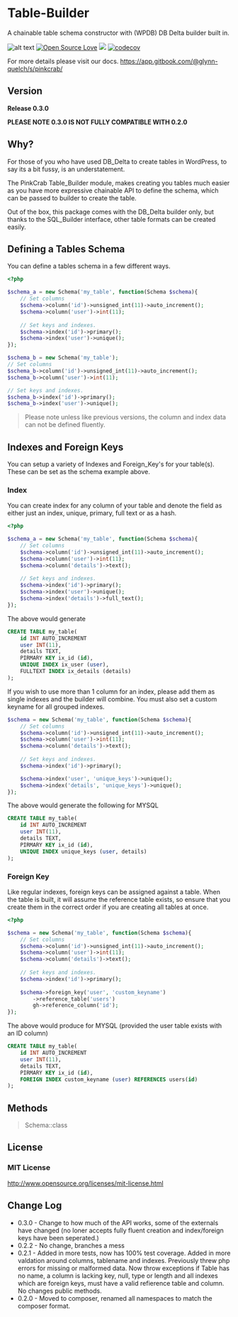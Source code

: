 # Table-Builder
A chainable table schema constructor with (WPDB) DB Delta builder built in.


![alt text](https://img.shields.io/badge/Current_Version-0.3.0-yellow.svg?style=flat " ") 
[![Open Source Love](https://badges.frapsoft.com/os/mit/mit.svg?v=102)](https://github.com/ellerbrock/open-source-badge/)
![](https://github.com/Pink-Crab/Module__Table_Builder/workflows/GitHub_CI/badge.svg " ")
[![codecov](https://codecov.io/gh/Pink-Crab/Module__Table_Builder/branch/master/graph/badge.svg?token=UBWL8S4O8L)](https://codecov.io/gh/Pink-Crab/Module__Table_Builder)


For more details please visit our docs.
https://app.gitbook.com/@glynn-quelch/s/pinkcrab/


## Version ##
**Release 0.3.0**

**PLEASE NOTE 0.3.0 IS NOT FULLY COMPATIBLE WITH 0.2.0**

## Why? ##
For those of you who have used DB_Delta to create tables in WordPress, to say its a bit fussy, is an understatement. 

The PinkCrab Table_Builder module, makes creating you tables much easier as you have more expressive chainable API to define the schema, which can be passed to builder to create the table. 

Out of the box, this package comes with the DB_Delta builder only, but thanks to the SQL_Builder interface, other table formats can be created easily.



## Defining a Tables Schema

You can define a tables schema in a few different ways.

```php
<?php

$schema_a = new Schema('my_table', function(Schema $schema){
    // Set columns
    $schema->column('id')->unsigned_int(11)->auto_increment();
    $schema->column('user')->int(11);
    
    // Set keys and indexes.
    $schema->index('id')->primary();
    $schema->index('user')->unique();
});

$schema_b = new Schema('my_table');
// Set columns
$schema_b->column('id')->unsigned_int(11)->auto_increment();
$schema_b->column('user')->int(11);

// Set keys and indexes.
$schema_b->index('id')->primary();
$schema_b->index('user')->unique();
```
> Please note unless like previous versions, the column and index data can not be defined fluently.

## Indexes and Foreign Keys

You can setup a variety of Indexes and Foreign_Key's for your table(s). These can be set as the schema example above.

### Index

You can create index for any column of your table and denote the field as either just an index, unique, primary, full text or as a hash.

```php
<?php

$schema_a = new Schema('my_table', function(Schema $schema){
    // Set columns
    $schema->column('id')->unsigned_int(11)->auto_increment();
    $schema->column('user')->int(11);
    $schema->column('details')->text();
    
    // Set keys and indexes.
    $schema->index('id')->primary();
    $schema->index('user')->unique();
    $schema->index('details')->full_text();
});
```
The above would generate

```sql
CREATE TABLE my_table(
    id INT AUTO_INCREMENT
    user INT(11),
    details TEXT,
    PIRMARY KEY ix_id (id),
    UNIQUE INDEX ix_user (user),
    FULLTEXT INDEX ix_details (details)
);
```

If you wish to use more than 1 column for an index, please add them as single indexes and the builder will combine. You must also set a custom keyname for all grouped indexes.

```php 
$schema = new Schema('my_table', function(Schema $schema){
    // Set columns
    $schema->column('id')->unsigned_int(11)->auto_increment();
    $schema->column('user')->int(11);
    $schema->column('details')->text();
    
    // Set keys and indexes.
    $schema->index('id')->primary();

    $schema->index('user', 'unique_keys')->unique();
    $schema->index('details', 'unique_keys')->unique();
});
```
The above would generate the following for MYSQL

```sql
CREATE TABLE my_table(
    id INT AUTO_INCREMENT
    user INT(11),
    details TEXT,
    PIRMARY KEY ix_id (id),
    UNIQUE INDEX unique_keys (user, details)
);
```
### Foreign Key
Like regular indexes, foreign keys can be assigned against a table. When the table is built, it will assume the reference table exists, so ensure that you create them in the correct order if you are creating all tables at once.

```php
<?php

$schema = new Schema('my_table', function(Schema $schema){
    // Set columns
    $schema->column('id')->unsigned_int(11)->auto_increment();
    $schema->column('user')->int(11);
    $schema->column('details')->text();
    
    // Set keys and indexes.
    $schema->index('id')->primary();
    
    $schema->foreign_key('user', 'custom_keyname')
        ->reference_table('users')
        gh->reference_column('id');
});
```
The above would produce for MYSQL (provided the user table exists with an ID column)

```sql
CREATE TABLE my_table(
    id INT AUTO_INCREMENT
    user INT(11),
    details TEXT,
    PIRMARY KEY ix_id (id),
    FOREIGN INDEX custom_keyname (user) REFERENCES users(id)
);
```


## Methods

> Schema::class



## License ##

### MIT License ###
http://www.opensource.org/licenses/mit-license.html  

## Change Log ##
* 0.3.0 - Change to how much of the API works, some of the externals have changed (no loner accepts fully fluent creation and index/foreign keys have been seperated.)
* 0.2.2 - No change, branches a mess
* 0.2.1 - Added in more tests, now has 100% test coverage. Added in more valdation around columns, tablename and indexes. Previously threw php errors for missing or malformed data. Now throw exceptions if Table has no name, a column is lacking key, null, type or length and all indexes which are foreign keys, must have a valid refierence table and column. No changes public methods.
* 0.2.0 - Moved to composer, renamed all namespaces to match the composer format.
